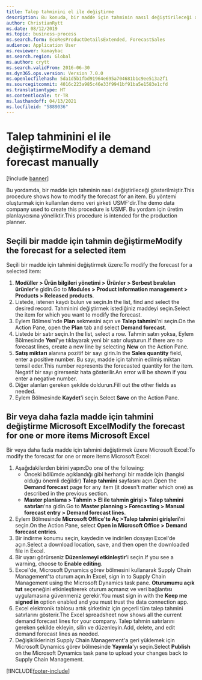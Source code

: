 ```yaml
---
title: Talep tahminini el ile değiştirme
description: Bu konuda, bir madde için tahminin nasıl değiştirileceği açıklanmaktadır
author: ChristianRytt
ms.date: 08/12/2019
ms.topic: business-process
ms.search.form: EcoResProductDetailsExtended, ForecastSales
audience: Application User
ms.reviewer: kamaybac
ms.search.region: Global
ms.author: crytt
ms.search.validFrom: 2016-06-30
ms.dyn365.ops.version: Version 7.0.0
ms.openlocfilehash: 5da1d5b1fbd91964e695a704681b1c9ee513a2f1
ms.sourcegitcommit: 4016c223a985c46e33f9941bf91ba5e1583e1cfd
ms.translationtype: HT
ms.contentlocale: tr-TR
ms.lasthandoff: 04/13/2021
ms.locfileid: "5889036"
---
```

# <a name="modify-a-demand-forecast-manually"></a><span data-ttu-id="8e431-103">Talep tahminini el ile değiştirme</span><span class="sxs-lookup"><span data-stu-id="8e431-103">Modify a demand forecast manually</span></span>

[!include [banner](../../includes/banner.md)]

<span data-ttu-id="8e431-104">Bu yordamda, bir madde için tahminin nasıl değiştirileceği gösterilmiştir.</span><span class="sxs-lookup"><span data-stu-id="8e431-104">This procedure shows how to modify the forecast for an item.</span></span> <span data-ttu-id="8e431-105">Bu yöntemi oluşturmak için kullanılan demo veri şirketi USMF'dir.</span><span class="sxs-lookup"><span data-stu-id="8e431-105">The demo data company used to create this procedure is USMF.</span></span> <span data-ttu-id="8e431-106">Bu yordam için üretim planlayıcısına yöneliktir.</span><span class="sxs-lookup"><span data-stu-id="8e431-106">This procedure is intended for the production planner.</span></span>

## <a name="modify-the-forecast-for-a-selected-item"></a><span data-ttu-id="8e431-107">Seçili bir madde için tahmin değiştirme</span><span class="sxs-lookup"><span data-stu-id="8e431-107">Modify the forecast for a selected item</span></span>

<span data-ttu-id="8e431-108">Seçili bir madde için tahmini değiştirmek üzere:</span><span class="sxs-lookup"><span data-stu-id="8e431-108">To modify the forecast for a selected item:</span></span>

1. <span data-ttu-id="8e431-109">**Modüller \> Ürün bilgileri yönetimi \> Ürünler \> Serbest bırakılan ürünler**'e gidin.</span><span class="sxs-lookup"><span data-stu-id="8e431-109">Go to **Modules \> Product information management \> Products \> Released products**.</span></span>
1. <span data-ttu-id="8e431-110">Listede, istenen kaydı bulun ve seçin.</span><span class="sxs-lookup"><span data-stu-id="8e431-110">In the list, find and select the desired record.</span></span> <span data-ttu-id="8e431-111">Tahminini değiştirmek istediğiniz maddeyi seçin.</span><span class="sxs-lookup"><span data-stu-id="8e431-111">Select the item for which you want to modify the forecast.</span></span>
1. <span data-ttu-id="8e431-112">Eylem Bölmesi'nde **Plan** sekmesini açın ve **Talep tahmini**'ni seçin.</span><span class="sxs-lookup"><span data-stu-id="8e431-112">On the Action Pane, open the **Plan** tab and select **Demand forecast**.</span></span>
1. <span data-ttu-id="8e431-113">Listede bir satır seçin.</span><span class="sxs-lookup"><span data-stu-id="8e431-113">In the list, select a row.</span></span> <span data-ttu-id="8e431-114">Tahmin satırı yoksa, Eylem Bölmesinde **Yeni**'ye tıklayarak yeni bir satır oluşturun.</span><span class="sxs-lookup"><span data-stu-id="8e431-114">If there are no forecast lines, create a new line by selecting **New** on the Action Pane.</span></span>  
1. <span data-ttu-id="8e431-115">**Satış miktarı** alanına pozitif bir sayı girin.</span><span class="sxs-lookup"><span data-stu-id="8e431-115">In the **Sales quantity** field, enter a positive number.</span></span> <span data-ttu-id="8e431-116">Bu sayı, madde için tahmin edilmiş miktarı temsil eder.</span><span class="sxs-lookup"><span data-stu-id="8e431-116">This number represents the forecasted quantity for the item.</span></span> <span data-ttu-id="8e431-117">Negatif bir sayı girerseniz hata gösterilir.</span><span class="sxs-lookup"><span data-stu-id="8e431-117">An error will be shown if you enter a negative number.</span></span>
1. <span data-ttu-id="8e431-118">Diğer alanları gereken şekilde doldurun.</span><span class="sxs-lookup"><span data-stu-id="8e431-118">Fill out the other fields as needed.</span></span>
1. <span data-ttu-id="8e431-119">Eylem Bölmesinde **Kaydet**'i seçin.</span><span class="sxs-lookup"><span data-stu-id="8e431-119">Select **Save** on the Action Pane.</span></span>

## <a name="modify-the-forecast-for-one-or-more-items-microsoft-excel"></a><span data-ttu-id="8e431-120">Bir veya daha fazla madde için tahmini değiştirme Microsoft Excel</span><span class="sxs-lookup"><span data-stu-id="8e431-120">Modify the forecast for one or more items Microsoft Excel</span></span>

<span data-ttu-id="8e431-121">Bir veya daha fazla madde için tahmini değiştirmek üzere Microsoft Excel:</span><span class="sxs-lookup"><span data-stu-id="8e431-121">To modify the forecast for one or more items Microsoft Excel:</span></span>

1. <span data-ttu-id="8e431-122">Aşağıdakilerden birini yapın:</span><span class="sxs-lookup"><span data-stu-id="8e431-122">Do one of the following:</span></span>
    - <span data-ttu-id="8e431-123">Önceki bölümde açıklandığı gibi herhangi bir madde için (hangisi olduğu önemli değildir) **Talep tahmini** sayfasını açın.</span><span class="sxs-lookup"><span data-stu-id="8e431-123">Open the **Demand forecast** page for any item (it doesn't matter which one) as described in the previous section.</span></span>
    - <span data-ttu-id="8e431-124">**Master planlama \> Tahmin \> El ile tahmin girişi \> Talep tahmini satırları**'na gidin.</span><span class="sxs-lookup"><span data-stu-id="8e431-124">Go to **Master planning \> Forecasting \> Manual forecast entry \> Demand forecast lines**.</span></span>
1. <span data-ttu-id="8e431-125">Eylem Bölmesinde **Microsoft Office'te Aç \>Talep tahmini girişleri**'ni seçin.</span><span class="sxs-lookup"><span data-stu-id="8e431-125">On the Action Pane, select **Open in Microsoft Office \> Demand forecast entries**.</span></span>
1. <span data-ttu-id="8e431-126">Bir indirme konumu seçin, kaydedin ve indirilen dosyayı Excel'de açın.</span><span class="sxs-lookup"><span data-stu-id="8e431-126">Select a download location, save, and then open the downloaded file in Excel.</span></span>
1. <span data-ttu-id="8e431-127">Bir uyarı görürseniz **Düzenlemeyi etkinleştir**'i seçin.</span><span class="sxs-lookup"><span data-stu-id="8e431-127">If you see a warning, choose to **Enable editing**.</span></span>
1. <span data-ttu-id="8e431-128">Excel'de, Microsoft Dynamics görev bölmesini kullanarak Supply Chain Management'ta oturum açın.</span><span class="sxs-lookup"><span data-stu-id="8e431-128">In Excel, sign in to Supply Chain Management using the Microsoft Dynamics task pane.</span></span> <span data-ttu-id="8e431-129">**Oturumumu açık tut** seçeneğini etkinleştirerek oturum açmanız ve veri bağlantısı uygulamasına güvenmeniz gerekir.</span><span class="sxs-lookup"><span data-stu-id="8e431-129">You must sign in with the **Keep me signed in** option enabled and you must trust the data connection app.</span></span>
1. <span data-ttu-id="8e431-130">Excel elektronik tablosu artık şirketiniz için geçerli tüm talep tahmini satırlarını gösterir.</span><span class="sxs-lookup"><span data-stu-id="8e431-130">The Excel spreadsheet now shows all the current demand forecast lines for your company.</span></span>  <span data-ttu-id="8e431-131">Talep tahmin satırlarını gereken şekilde ekleyin, silin ve düzenleyin.</span><span class="sxs-lookup"><span data-stu-id="8e431-131">Add, delete, and edit demand forecast lines as needed.</span></span>
1. <span data-ttu-id="8e431-132">Değişikliklerinizi Supply Chain Management'a geri yüklemek için Microsoft Dynamics görev bölmesinde **Yayımla**'yı seçin.</span><span class="sxs-lookup"><span data-stu-id="8e431-132">Select **Publish** on the Microsoft Dynamics task pane to upload your changes back to Supply Chain Management.</span></span>


[!INCLUDE[footer-include](../../../includes/footer-banner.md)]
